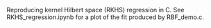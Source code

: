 Reproducing kernel Hilbert space (RKHS) regression in C. See RKHS_regression.ipynb for a plot of the fit produced by RBF_demo.c.
